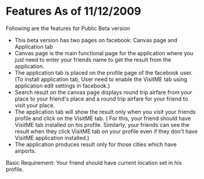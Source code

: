 # Features As of 11/12/2009 #
Following are the features for Public Beta version

  * This beta version has two pages on facebook: Canvas page and Application tab
  * Canvas page is the main functional page for the application where you just need to enter your friends name to get the result from the application.
  * The application tab is placed on the profile page of the facebook user. (To install application tab, User need to enable the VisitME tab using application edit settings in facebook.)
  * Search result on the canvas page displays round trip airfare from your place to your friend's place and a round trip airfare for your friend to visit your place.
  * The application tab will show the result only when you visit your friends profile and click on the VisitME tab. ( For this, your friend should have VisitME tab installed on his profile. Similarly, your friends can see the result when they click VisitME tab on your profile even if they don't have VisitME application installed.)
  * The application produces result only for those cities which have airports.

Basic Requirement: Your friend should have current location set in his profile.
